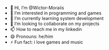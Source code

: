 - 👋 Hi, I’m @Wictor-Moraiis
- 👀 I’m interested in programming and games
- 🌱 I’m currently learning system development
- 💞️ I’m looking to collaborate on my projects
- 📫 How to reach me in my linkedin
- 😄 Pronouns: he/him
- ⚡ Fun fact: i love games and music

<!---
Wictor-Moraiis/Wictor-Moraiis is a ✨ special ✨ repository because its `README.md` (this file) appears on your GitHub profile.
You can click the Preview link to take a look at your changes.
--->
